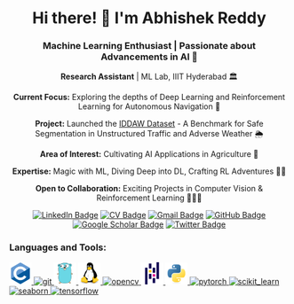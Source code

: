<div align="center">
  <h1>Hi there! 👋 I'm Abhishek Reddy</h1>
  <h3>Machine Learning Enthusiast | Passionate about Advancements in AI 🚀</h3>

  <p><strong>Research Assistant</strong> | ML Lab, IIIT Hyderabad 🏛️</p>
  <p><strong>Current Focus:</strong> Exploring the depths of Deep Learning and Reinforcement Learning for Autonomous Navigation 🤖</p>
  <p><strong>Project:</strong> Launched the <a href="https://iddaw.github.io/">IDDAW Dataset</a> - A Benchmark for Safe Segmentation in Unstructured Traffic and Adverse Weather 🌦️</p>
  <p><strong>Area of Interest:</strong> Cultivating AI Applications in Agriculture 🌾</p>
  <p><strong>Expertise:</strong> Magic with ML, Diving Deep into DL, Crafting RL Adventures 🎩✨</p>
  <p><strong>Open to Collaboration:</strong> Exciting Projects in Computer Vision & Reinforcement Learning 🧙‍♂️🚀</p>


  <a href="https://www.linkedin.com/in/abhishekredy18/"><img src="https://img.shields.io/badge/LinkedIn-Profile-informational?style=flat&logo=linkedin&logoColor=white&color=0D76A8" alt="LinkedIn Badge"></a>
  <a href="https://drive.google.com/file/d/13ceRUpHnC9RnU3DrFgQrc8viyZYvZBda/view"><img src="https://img.shields.io/badge/CV-Resume-orange" alt="CV Badge"></a>
  <a href="mailto:abhishekreddy3134@gmail.com"><img src="https://img.shields.io/badge/Email-Gmail-blue?style=flat&logo=gmail" alt="Gmail Badge"></a>
  <a href="https://github.com/abhishekredy18"><img src="https://img.shields.io/badge/GitHub-Profile-green?style=flat&logo=github" alt="GitHub Badge"></a>
  <a href="https://scholar.google.com/citations?user=KNUhL4oAAAAJ&hl=en&authuser=1"><img src="https://img.shields.io/badge/Google%20Scholar-Profile-informational?style=flat&logo=google-scholar&logoColor=white&color=4285F4" alt="Google Scholar Badge"></a>
  <a href="https://twitter.com/abhishekredy18"><img src="https://img.shields.io/badge/Twitter-Profile-informational?style=flat&logo=twitter&logoColor=white&color=1CA2F1" alt="Twitter Badge"></a>
</div>


<h3 align="left">Languages and Tools:</h3>
<p align="left"> <a href="https://www.cprogramming.com/" target="_blank" rel="noreferrer"> <img src="https://raw.githubusercontent.com/devicons/devicon/master/icons/c/c-original.svg" alt="c" width="40" height="40"/> </a> <a href="https://git-scm.com/" target="_blank" rel="noreferrer"> <img src="https://www.vectorlogo.zone/logos/git-scm/git-scm-icon.svg" alt="git" width="40" height="40"/> </a> <a href="https://golang.org" target="_blank" rel="noreferrer"> <img src="https://raw.githubusercontent.com/devicons/devicon/master/icons/go/go-original.svg" alt="go" width="40" height="40"/> </a> <a href="https://www.linux.org/" target="_blank" rel="noreferrer"> <img src="https://raw.githubusercontent.com/devicons/devicon/master/icons/linux/linux-original.svg" alt="linux" width="40" height="40"/> </a> <a href="https://opencv.org/" target="_blank" rel="noreferrer"> <img src="https://www.vectorlogo.zone/logos/opencv/opencv-icon.svg" alt="opencv" width="40" height="40"/> </a> <a href="https://pandas.pydata.org/" target="_blank" rel="noreferrer"> <img src="https://raw.githubusercontent.com/devicons/devicon/2ae2a900d2f041da66e950e4d48052658d850630/icons/pandas/pandas-original.svg" alt="pandas" width="40" height="40"/> </a> <a href="https://www.python.org" target="_blank" rel="noreferrer"> <img src="https://raw.githubusercontent.com/devicons/devicon/master/icons/python/python-original.svg" alt="python" width="40" height="40"/> </a> <a href="https://pytorch.org/" target="_blank" rel="noreferrer"> <img src="https://www.vectorlogo.zone/logos/pytorch/pytorch-icon.svg" alt="pytorch" width="40" height="40"/> </a> <a href="https://scikit-learn.org/" target="_blank" rel="noreferrer"> <img src="https://upload.wikimedia.org/wikipedia/commons/0/05/Scikit_learn_logo_small.svg" alt="scikit_learn" width="40" height="40"/> </a> <a href="https://seaborn.pydata.org/" target="_blank" rel="noreferrer"> <img src="https://seaborn.pydata.org/_images/logo-mark-lightbg.svg" alt="seaborn" width="40" height="40"/> </a> <a href="https://www.tensorflow.org" target="_blank" rel="noreferrer"> <img src="https://www.vectorlogo.zone/logos/tensorflow/tensorflow-icon.svg" alt="tensorflow" width="40" height="40"/> </a> </p>


